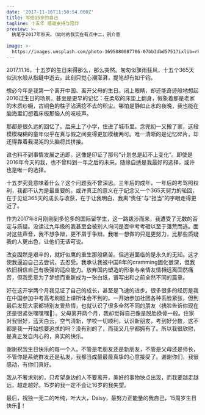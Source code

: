 ```yaml
---
date: '2017-11-16T11:50:54.000Z'
title: 写给15岁的自己
tagline: 十五年 感谢支持与陪伴
preview: >-
  执笔于2017年秋天。（幼时的我实在有点中二，别介意
  
image: >-
  https://images.unsplash.com/photo-1695080087706-07bb3dbd5751?ixlib=rb-4.0.3&ixid=M3wxMjA3fDB8MHxwaG90by1wYWdlfHx8fGVufDB8fHx8fA%3D%3D&auto=format&fit=crop&w=2574&q=80
---
```


2017.11.16，十五岁的生日来得那么，那么突然。匆匆似骤雨狂风，十五个365天似流水般从指缝中逝去。此刻只觉心潮澎湃，提笔却有如千钧。

想必今年是我第一个离开中国、离开父母的生日。闭上眼睛，却还能奇迹般地想起2016过生日的场景。甚至是更早的记忆：在柔软的床垫上翻身，假象着那是老家的木质纱橱，古铜色的柱子沾满捻不去的积尘。哪怕是静如止水的夜晚，我也能在脑海里幻想着床板那恼人的吱吱声。

那都是很久远的回忆了。后来上了小学，住进了城市里。念完初一又搬了家，这段模模糊糊的童年似乎在真与假之间变得更加模棱两可。唯一清晰的是记忆碎片，却还得靠着我混沌的头脑将其拼接。

谁也料不到事情发展之迅即。这像是印证了那句“计划总是赶不上变化”。即使是2016年今天的我，也不曾料到一年之后的未来。随缘自适是我最好的选择，或许也是唯一的选择。

十五岁究竟意味着什么？这个问题我不曾深思。三年后的成年，一年后的考驾照权利，我都不认为是最重要的。或许真正的意义在于纪念又一个365天努力的轮回，在于见证365天的成长与收获，在于让我明白，我离“责任”与“担当”的字眼走得更近了。

作为2017年8月刚刚到多伦多的国际留学生，这一路跋涉而来，我遭受了无数的否定与质疑。没读过九年级的我甚至会被别人询问是否中考考砸以至于落荒而逃。面对这些声音，我不想争辩，更不屑于争辩。我唯一想做的只是更努力，比那些质疑我的人更出色，让他们无话可说。

改变固然是艰辛的，就好似鹰的重生那般痛苦。但逃避面临的是永久的无知。这才使我逼迫自己去尝试，去忍受。我承认我被中国8年的cramming固化很深，但我依旧相信自己有极强的适应能力。放弃国内塑造的形象与亲情友情相远离固然痛苦，但我愿意为了梦想而重新成为一张白纸，谱写出和之前全然不同的篇章。

好在这开学两个月我见证了自己的成长，甚至是飞速的进步。很多很多的经历是我在中国参加中考高考刷题上课所体会不到的。一开始参加社团各种丢脸紧张，但到最后发现大家都特别友爱热情，也就认识了很多全然不同的朋友（捂脸告诉你现在还是很紧张嘿嘿嘿🙈）。父母离开两个月，我却觉得自己像是脱胎换骨一般。住家对我很好，蓝天白云，空气清新，学校一切顺利，认识新朋友，考到好分数，这不都是我一开始想要追求的吗？没有别的了，而我又几乎都拥有了。所以我很欣慰，是真正发自内心的，真实的快乐。

谢谢祝我生日快乐的每一个人。不管是老朋友还是新朋友，不管是父母还是师长，不管你是系统群发还是私发，我都当成最最最真挚的心意接受了。谢谢你们，我很感动，有你们真好。

我从不奢求别的，只希望身边的人不要离开，美好的事物快点出现，而我要越走越远，越走越好。15岁的我一定不会让16岁的我失望。

最后，祝独一无二的叶纯，叶大大，Daisy，最努力正能量的我自己，15周岁生日快乐🎂！
